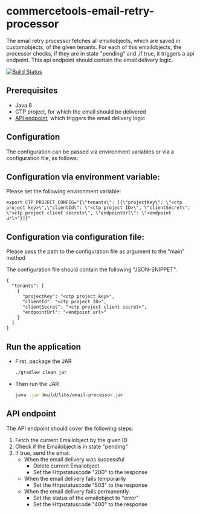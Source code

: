 # commercetools-email-retry-processor

 The email retry processor fetches all emailobjects, which are saved in customobjects,  of the given tenants. For each
 of this emailobjects, the processor checks, if they are in state "pending" and ,if true, it triggers a api endpoint.
 This api endpoint should contain the email delivery logic.

[![Build Status](https://travis-ci.org/commercetools/commercetools-email-retry-processor.svg?branch=create_cronjob)](https://travis-ci.org/commercetools/commercetools-email-retry-processor)

<!-- END doctoc generated TOC please keep comment here to allow auto update -->

## Prerequisites

 - Java 8
 - CTP project, for which the email should be delivered
 - [API endpoint](#api-endpoint), which triggers the email delivery logic

## Configuration

The configuration can be passed via environment variables or via a configuration file, as follows:

##  Configuration via environment variable:

Please set the following environment variable:

```
export CTP_PROJECT_CONFIG="{\"tenants\": [{\"projectKey\": \"<ctp project key>\",\"clientId\": \"<ctp project ID>\", \"clientSecret\": \"<ctp project client secret>\", \"endpointUrl\": \"<endpoint url>"}]}"
```
##  Configuration via configuration file:

Please pass the path to the configuration file as argument to the "main" method

The configuration file should contain the following "JSON-SNIPPET".
 ```
 {
   "tenants": [
     {
       "projectKey": "<ctp project key>",
       "clientId": "<ctp project ID>",
       "clientSecret": "<ctp project client secret>",
       "endpointUrl": "<endpoint url>"
     }
   ]
 }
   ```  

## Run the application   

 - First, package the JAR
   ```bash
   ./gradlew clean jar
   ```
 - Then run the JAR
   ```bash
   java -jar build/libs/email-processor.jar
   ```   

## API endpoint

The API endpoint should cover the following steps:

1. Fetch the current Emailobject by the given ID
1.  Check if the Emailobject is in state "pending"
1. If true, send the emai:
    - When the email delivery was successful
      - Delete current Emailobject
      - Set the Httpstatuscode "200" to the response
    - When the email delivery fails temporarily
      - Set the Httpstatuscode "503" to the response
    - When the email delivery fails permanently.
      - Set the status of the emailobject to "error"
      - Set the Httpstatuscode "400" to the response
